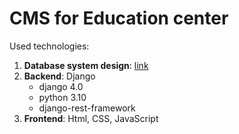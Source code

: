 # CMS for Education center
Used technologies:
1. **Database system design**: [link](https://drawsql.app/sevbo/diagrams/crm-education)
2. **Backend**: Django
    - django 4.0
    - python 3.10
    - django-rest-framework
3. **Frontend**: Html, CSS, JavaScript
